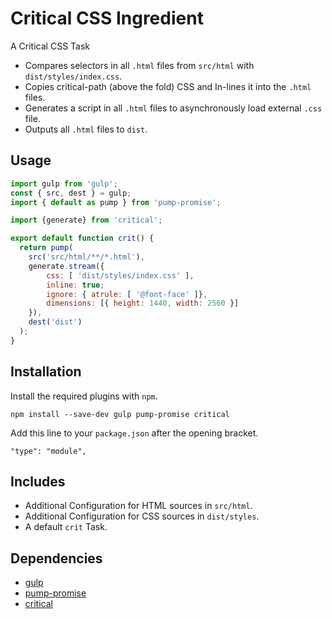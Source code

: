 Critical CSS Ingredient
================================================================================

A Critical CSS Task

- Compares selectors in all `.html` files from `src/html` with `dist/styles/index.css`.
- Copies critical-path (above the fold) CSS and In-lines it into the `.html` files.
- Generates a script in all `.html` files to asynchronously load external `.css` file.
- Outputs all `.html` files to `dist`.

Usage
--------------------------------------------------------------------------------

```javascript
import gulp from 'gulp';
const { src, dest } = gulp;
import { default as pump } from 'pump-promise';

import {generate} from 'critical';

export default function crit() {
  return pump(
    src('src/html/**/*.html'),
    generate.stream({
    	css: [ 'dist/styles/index.css' ],
    	inline: true;
    	ignore: { atrule: [ '@font-face' ]},
    	dimensions: [{ height: 1440, width: 2560 }]
    }),
    dest('dist')
  );
}
```
Installation
--------------------------------------------------------------------------------

Install the required plugins with `npm`.

`npm install --save-dev gulp pump-promise critical`

Add this line to your `package.json` after the opening bracket.

`"type": "module",`

Includes
--------------------------------------------------------------------------------

- Additional Configuration for HTML sources in `src/html`.
- Additional Configuration for CSS sources in `dist/styles`.
- A default `crit` Task.

Dependencies
--------------------------------------------------------------------------------

- [gulp](https://www.npmjs.com/package/gulp)
- [pump-promise](https://www.npmjs.com/package/pump-promise)
- [critical](https://www.npmjs.com/package/critical)
